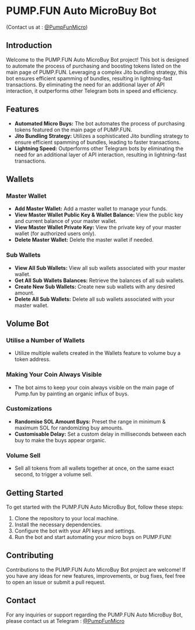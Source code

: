 # PUMP.FUN Auto MicroBuy Bot
(Contact us at : [@PumpFunMicro](https://t.me/PumpFunMicro))

## Introduction

Welcome to the PUMP.FUN Auto MicroBuy Bot project! This bot is designed to automate the process of purchasing and boosting tokens listed on the main page of PUMP.FUN. Leveraging a complex Jito bundling strategy, this bot ensures efficient spamming of bundles, resulting in lightning-fast transactions. By eliminating the need for an additional layer of API interaction, it outperforms other Telegram bots in speed and efficiency.

## Features

- **Automated Micro Buys:** The bot automates the process of purchasing tokens featured on the main page of PUMP.FUN.
- **Jito Bundling Strategy:** Utilizes a sophisticated Jito bundling strategy to ensure efficient spamming of bundles, leading to faster transactions.
- **Lightning Speed:** Outperforms other Telegram bots by eliminating the need for an additional layer of API interaction, resulting in lightning-fast transactions.

## Wallets

### Master Wallet

- **Add Master Wallet:** Add a master wallet to manage your funds.
- **View Master Wallet Public Key & Wallet Balance:** View the public key and current balance of your master wallet.
- **View Master Wallet Private Key:** View the private key of your master wallet (for authorized users only).
- **Delete Master Wallet:** Delete the master wallet if needed.

### Sub Wallets

- **View All Sub Wallets:** View all sub wallets associated with your master wallet.
- **Get All Sub Wallets Balances:** Retrieve the balances of all sub wallets.
- **Create New Sub Wallets:** Create new sub wallets with any desired amount.
- **Delete All Sub Wallets:** Delete all sub wallets associated with your master wallet.

## Volume Bot

### Utilise a Number of Wallets

- Utilize multiple wallets created in the Wallets feature to volume buy a token address.

### Making Your Coin Always Visible

- The bot aims to keep your coin always visible on the main page of Pump.fun by painting an organic influx of buys.

### Customizations

- **Randomise SOL Amount Buys:** Preset the range in minimum & maximum SOL for randomizing buy amounts.
- **Customisable Delay:** Set a custom delay in milliseconds between each buy to make the buys appear organic.

### Volume Sell

- Sell all tokens from all wallets together at once, on the same exact second, to trigger a volume sell.

## Getting Started

To get started with the PUMP.FUN Auto MicroBuy Bot, follow these steps:

1. Clone the repository to your local machine.
2. Install the necessary dependencies.
3. Configure the bot with your API keys and settings.
4. Run the bot and start automating your micro buys on PUMP.FUN!

## Contributing

Contributions to the PUMP.FUN Auto MicroBuy Bot project are welcome! If you have any ideas for new features, improvements, or bug fixes, feel free to open an issue or submit a pull request.

## Contact

For any inquiries or support regarding the PUMP.FUN Auto MicroBuy Bot, please contact us at Telegram : [@PumpFunMicro](https://t.me/PumpFunMicro)
